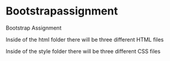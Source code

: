 # Bootstrapassignment
Bootstrap Assignment

Inside of the html folder there will be three different HTML files 

Inside of the style folder there will be three different CSS files 
